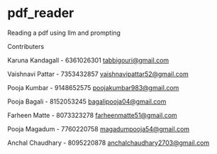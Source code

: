 # pdf_reader
Reading a pdf using llm and prompting

Contributers

Karuna Kandagall - 6361026301
tabbigouri@gmail.com

Vaishnavi Pattar - 7353432857
vaishnavipattar52@gmail.com

Pooja Kumbar - 9148652575
poojakumbar983@gmail.com

Pooja Bagali - 8152053245
bagalipooja04@gmail.com

Farheen Matte - 8073323278
farheenmatte51@gmail.com

Pooja Magadum - 7760220758
magadumpooja54@gmail.com

Anchal Chaudhary - 8095220878
anchalchaudhary2703@gmail.com


